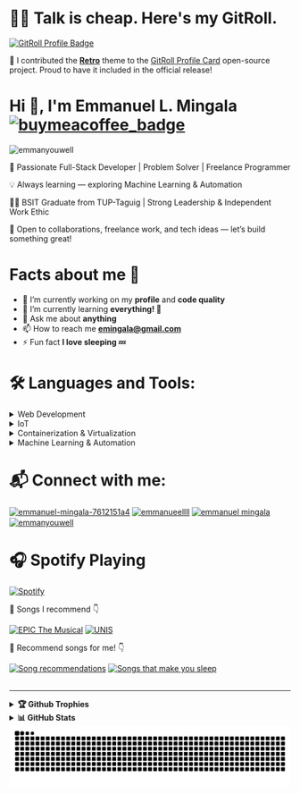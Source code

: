 <h1>🧑‍💻 Talk is cheap. Here's my GitRoll.</h1>

<a href="https://gitroll.io/profile/uk8SQe3qfv7WylXge8yXbpZbL5jt1" target="_blank"><img src="https://gitroll.io/api/badges/profiles/v1/uk8SQe3qfv7WylXge8yXbpZbL5jt1?theme=retro" alt="GitRoll Profile Badge"/></a>

🎨 I contributed the [**Retro**](https://github.com/gitroll-dev/gitroll-profile-card/pull/16) theme to the [GitRoll Profile Card](https://github.com/gitroll-dev/gitroll-profile-card) open-source project. Proud to have it included in the official release!

<h1> Hi 👋, I'm Emmanuel L. Mingala <a href="https://www.buymeacoffee.com/emmanyouwell25"><img src="https://img.shields.io/badge/Buy%20Me%20a%20Coffee-%23f4d35e.svg?&logo=buymeacoffee&logoColor=white&labelColor=181717&style=flat-square" alt="buymeacoffee_badge"/></a> </h1>

<p align="left"><img src="https://komarev.com/ghpvc/?username=emmanyouwell&label=Profile%20views&color=brightgreen&style=for-the-badge" alt="emmanyouwell"/></p>

<div style="max-width: 600px; margin: auto;">
  <div align="left">
    <p>🎯 Passionate Full-Stack Developer | Problem Solver | Freelance Programmer</p>
    <p>💡 Always learning — exploring Machine Learning & Automation</p>
    <p>👨‍🎓 BSIT Graduate from TUP-Taguig | Strong Leadership & Independent Work Ethic</p>
    <p>🤝 Open to collaborations, freelance work, and tech ideas — let’s build something great!</p>
  </div>
</div>

<h1>Facts about me 🤔</h1>

- 🔭 I’m currently working on my **profile** and **code quality**
- 🌱 I’m currently learning **everything! 🧠**
- 💬 Ask me about **anything**
- 📫 How to reach me **emingala@gmail.com**
- ⚡ Fun fact **I love sleeping 💤**

<h1>🛠️ Languages and Tools:</h1>

<!--[![Languages & Tools](https://skillicons.dev/icons?i=mongodb,express,react,,,nodejs,redux,nextjs,ts,,bootstrap,,,tailwind,,js,,,html,,css,,,,,laravel,,,py,,fastapi,,,opencv,,sklearn,,,,,dotnet,,,sequelize,,vite,,,git,,github,npm,postman,docker,,firebase,,,netlify,,vercel,,,notion,,figma,,,,,replit,,,arduino,,raspberrypi,,,androidstudio,,unity,,,,,wordpress,,,mysql,,linux,nginx,linkedin,,,discord,devto,java,php,,,c,cpp&theme=light)](https://skillicons.dev)
-->
<details><summary>Web Development</summary>
  
[![Web development tools](https://go-skill-icons.vercel.app/api/icons?i=mongodb,express,react,nodejs,redux,vite,nextjs,ts,bootstrap,tailwind,html,css,js,laravel,php,vercel,render,figma,nginx&theme=light)](https://github.com/LelouchFR/skill-icons)

</details>
<details><summary>IoT</summary>
  
[![IoT tools](https://go-skill-icons.vercel.app/api/icons?i=arduino,raspberrypi,cpp&theme=light)](https://github.com/LelouchFR/skill-icons)
</details>
<details><summary>Containerization & Virtualization</summary>
  
[![DevOps tools](https://go-skill-icons.vercel.app/api/icons?i=docker,virtualbox&theme=light)](https://github.com/LelouchFR/skill-icons)
</details>
<details><summary>Machine Learning & Automation</summary>
  
[![DevOps tools](https://go-skill-icons.vercel.app/api/icons?i=python,n8n,sklearn,huggingface,pandas&theme=light)](https://github.com/LelouchFR/skill-icons)
</details>


<h1>📬 Connect with me:</h1>
<a href="https://linkedin.com/in/emmanuel-mingala-7612151a4" target="blank"><img align="center" src="https://go-skill-icons.vercel.app/api/icons?i=linkedin" alt="emmanuel-mingala-7612151a4" height="50" width="60" /></a>
<a href="https://fb.com/emmanueellll" target="blank"><img align="center" src="https://go-skill-icons.vercel.app/api/icons?i=facebook" alt="emmanueellll" height="50" width="60" /></a>
<a href="https://www.youtube.com/c/emmanuel mingala" target="blank"><img align="center" src="https://go-skill-icons.vercel.app/api/icons?i=youtube" alt="emmanuel mingala" height="50" width="60" /></a>
<a href="https://dev.to/emmanyouwell" target="blank"><img align="center" src="https://go-skill-icons.vercel.app/api/icons?i=devto" alt="emmanyouwell" height="50" width="60" /></a>
<h1>🎧 Spotify Playing</h1>

[![Spotify](https://emmanyouwell.pythonanywhere.com/?spin=true&scan=true&eq_color=rainbow&theme=dark)](https://github.com/tthn0/Spotify-Readme.git)

🎵 Songs I recommend 👇

[![EPIC The Musical](https://img.shields.io/badge/EPIC%20The%20Musical-%231DB954.svg?&style=flat-square&logo=spotify&logoColor=white)](https://open.spotify.com/playlist/3HvgaZeBWbr7UjFeicPFRI?si=cff0c76b7cb84b73) [![UNIS](https://img.shields.io/badge/UNIS-%231DB954.svg?&style=flat-square&logo=spotify&logoColor=white)](https://open.spotify.com/playlist/5Lp1BPIaY74M1Yw3tKnKGe?si=23152e0b1e884507)  

🎵 Recommend songs for me! 👇 

[![Song recommendations](https://img.shields.io/badge/Song%20Recommendations-%231DB954.svg?&style=flat-square&logo=spotify&logoColor=white)](https://open.spotify.com/playlist/2Eftms4mCLQwF7YynJA6as?si=2b95c4c18bcc47f9&pt=187e532ee56ac41d03a3d2130a38bdd2) [![Songs that make you sleep](https://img.shields.io/badge/Song%20that%20make%20you%20sleep-%231DB954?&style=flat-square&logo=data:image/svg+xml;base64,PHN2ZyB4bWxucz0iaHR0cDovL3d3dy53My5vcmcvMjAwMC9zdmciIHdpZHRoPSIyNCIgaGVpZ2h0PSIyNCI+PHRleHQgeD0iMiIgeT0iMjAiIGZvbnQtc2l6ZT0iOCIgdGV4dC1hbmNob3I9ImxlZnQiIGZvbnQtZmFtaWx5PSJzYW5zLXNlcmlmIiBmaWxsPSJ3aGl0ZSI+WjwvdGV4dD48dGV4dCB4PSI4IiB5PSIxNCIgZm9udC1zaXplPSI4IiB0ZXh0LWFuY2hvcj0ibGVmdCIgZm9udC1mYW1pbHk9InNhbnMtc2VyaWYiIGZpbGw9IndoaXRlIj5aPC90ZXh0Pjx0ZXh0IHg9IjE0IiB5PSI4IiBmb250LXNpemU9IjgiIHRleHQtYW5jaG9yPSJsZWZ0IiBmb250LWZhbWlseT0ic2Fucy1zZXJpZiIgZmlsbD0id2hpdGUiPlo8L3RleHQ+PC9zdmc+&logoColor=white)](https://open.spotify.com/playlist/1Jtw4biqBPyQpL0P4hj7u3?si=7f8f96d483044ae1&pt=1a1165be2b6f61a6ace4790dd2ef56c2)
<br></br>

---

<details><summary><b>🏆 Github Trophies</b></summary>
<br/>
<p align="left"> <a href="https://github.com/ryo-ma/github-profile-trophy"><img src="https://github-profile-trophy.vercel.app/?username=emmanyouwell&theme=gitdimmed" alt="emmanyouwell" /></a> </p>
</details>
<details>
  <summary><b>📊 GitHub Stats</b></summary>
  <br/>
  <div align="center">
  <img width=900 src="https://streak-stats.demolab.com?user=emmanyouwell&theme=blueberry&hide_border=true" alt="GitHub Streak" />
  </div>
  <div align="center">
    <img width=900 src="https://raw.githubusercontent.com/emmanyouwell/emmanyouwell/main/profile-summary-card-output/blueberry/0-profile-details.svg" alt="Profile Details" />
  </div>
  <div align="center"> 
    <img width=420 src="https://raw.githubusercontent.com/emmanyouwell/emmanyouwell/main/profile-summary-card-output/blueberry/2-most-commit-language.svg" alt="Most Commit Language" />
    <img width=420 src="https://raw.githubusercontent.com/emmanyouwell/emmanyouwell/main/profile-summary-card-output/blueberry/4-productive-time.svg" alt="Productive Time" />
  </div>
  <div align="center">
    <img width=900 src="https://my-readme-stats-gold.vercel.app/api?username=emmanyouwell&show=prs_merged&show_icons=true&theme=blueberry&hide_border=true&locale=en" alt="GitHub Stats" />
  </div>
  <div align="center">
    <img width=900 src="https://github-readme-activity-graph.vercel.app/graph?username=emmanyouwell&hide_border=true&bg_color=242938&color=25ca80&title_color=4a75db&line=25ca80&point=4a75db&area=true&area_color=26d79f" alt="Activity Graph"/>
  </div>
</details>

<picture>
  <source
    media="(prefers-color-scheme: dark)"
    srcset="https://raw.githubusercontent.com/emmanyouwell/emmanyouwell/output/dark.svg"
  />
  <source
    media="(prefers-color-scheme: light)"
    srcset="https://raw.githubusercontent.com/emmanyouwell/emmanyouwell/output/light.svg"
  />
  <img
    alt="github contribution grid snake animation"
    src="https://raw.githubusercontent.com/emmanyouwell/emmanyouwell/output/light.svg"
  />
</picture>

